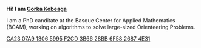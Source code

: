   
**Hi! I am [Gorka Kobeaga](https://gorka.kobeaga.eus)** 

I am a PhD canditate at the Basque Center for Applied Mathematics (BCAM), working on algorithms to solve large-sized Orienteering Problems.

[CA23 07A9 1306 5995 F2CD  3B66 28BB 6F58 2687 4E31](https://raw.githubusercontent.com/gkobeaga/gkobeaga/main/pub.asc)
  <!--![Github stats](https://github-readme-stats.vercel.app/api?username=gkobeaga&count_private=true&show_icons=true&theme=buefy)-->

<!--![Top Langs](https://github-readme-stats.vercel.app/api/top-langs/?username=gkobeaga&theme=buefy&layout=compact)-->


<!--
**gkobeaga/gkobeaga** is a ✨ _special_ ✨ repository because its `README.md` (this file) appears on your GitHub profile.

Here are some ideas to get you started:

- 🔭 I’m currently working on ...
- 🌱 I’m currently learning ...
- 👯 I’m looking to collaborate on ...
- 🤔 I’m looking for help with ...
- 💬 Ask me about ...
- 📫 How to reach me: ...
- 😄 Pronouns: ...
- ⚡ Fun fact: ...
-->

